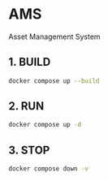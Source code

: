 # AMS

Asset Management System

## 1. BUILD

```bash
docker compose up --build
```

## 2. RUN

```bash
docker compose up -d
```

## 3. STOP

```bash
docker compose down -v
```
